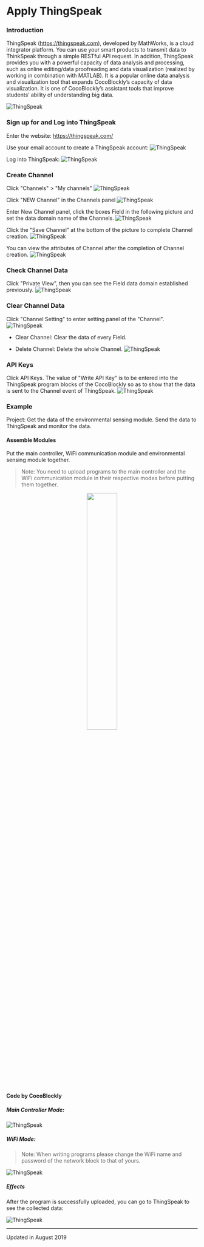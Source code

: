 # Apply ThingSpeak

### Introduction

ThingSpeak (https://thingspeak.com), developed by MathWorks, is a cloud integrator platform. You can use your smart products to transmit data to ThinkSpeak through a simple RESTful API request. In addition, ThingSpeak provides you with a powerful capacity of data analysis and processing, such as online editing/data proofreading and data visualization (realized by working in combination with MATLAB). It is a popular online data analysis and visualization tool that expands CocoBlockly’s capacity of data visualization. It is one of CocoBlockly’s assistant tools that improve students’ ability of understanding big data.

![ThingSpeak](../media/ThingSpeak_info.png)

### Sign up for and Log into ThingSpeak

Enter the website: https://thingspeak.com/

Use your email account to create a ThingSpeak account:
![ThingSpeak](../media/ThingSpeak_signup.png)

Log into ThingSpeak:
![ThingSpeak](../media/ThingSpeak_signin.png)


### Create Channel

Click "Channels" > "My channels"
![ThingSpeak](../media/ThingSpeak_channel_click.png)

Click "NEW Channel" in the Channels panel
![ThingSpeak](../media/ThingSpeak_channel_new.png)

Enter New Channel panel, click the boxes Field in the following picture and set the data domain name of the Channels.
![ThingSpeak](../media/ThingSpeak_channel_setField.png)

Click the "Save Channel" at the bottom of the picture to complete Channel creation.
![ThingSpeak](../media/ThingSpeak_channel_create.png)

You can view the attributes of Channel after the completion of Channel creation.
![ThingSpeak](../media/ThingSpeak_channel_option.png)

### Check Channel Data

Click "Private View", then you can see the Field data domain established previously.
![ThingSpeak](../media/ThingSpeak_channel_show.png)


### Clear Channel Data

Click "Channel Setting" to enter setting panel of the "Channel".
![ThingSpeak](../media/ThingSpeak_channel_setting_2.png)

* Clear Channel: Clear the data of every Field.

* Delete Channel: Delete the whole Channel.
![ThingSpeak](../media/ThingSpeak_channel_setting.png)

### API Keys

Click API Keys. The value of "Write API Key" is to be entered into the ThingSpeak program blocks of the CocoBlockly so as to show that the data is sent to the Channel event of ThingSpeak.
![ThingSpeak](../media/ThingSpeak_channel_apikey_en.png)

### Example

Project: Get the data of the environmental sensing module. Send the data to ThingSpeak and monitor the data.

#### Assemble Modules

Put the main controller, WiFi communication module and environmental sensing module together.

> Note: You need to upload programs to the main controller and the WiFi communication module in their respective modes before putting them together.

<div style="text-align:center;margin:0px 0 20px 0;">
  <img src="../media/cocoCloud_project_1.jpg" width=40%/>
  </div>

#### Code by CocoBlockly

##### Main Controller Mode:

![ThingSpeak](../media/ThingSpeak_example_main_en.png)

##### WiFi Mode:

> Note: When writing programs please change the WiFi name and password of the network block to that of yours.

![ThingSpeak](../media/ThingSpeak_example_wifi_en.png)

##### Effects

After the program is successfully uploaded, you can go to ThingSpeak to see the collected data:

![ThingSpeak](../media/ThingSpeak_example_res.png)

---
Updated in August 2019
